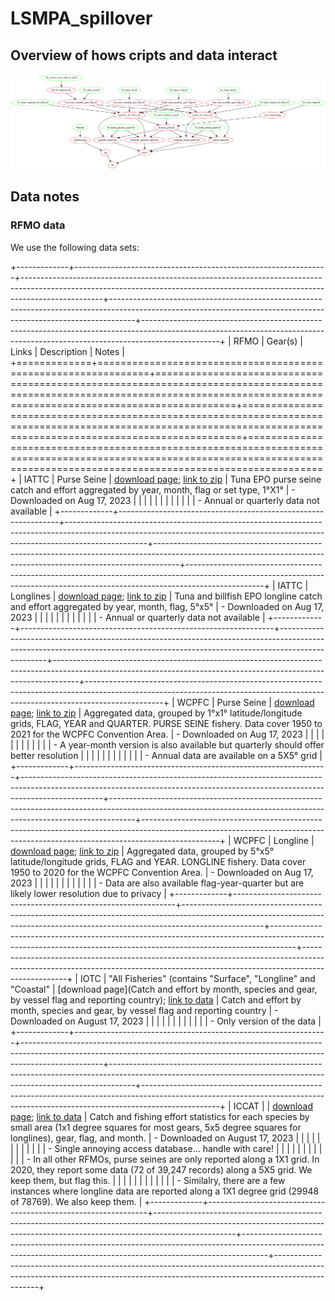 # LSMPA_spillover

## Overview of hows cripts and data interact

![](workflow.png)

## Data notes

### RFMO data

We use the following data sets:

+-------------+---------------------------------------------------------------+--------------------------------------------------------------------------------------------------------------------------------------------------------------------------------+------------------------------------------------------------------------------------------------------------------------------------------------------------------+-------------------------------------------------------------------------------------------------------------------------------------------------------------------------------+
| RFMO        | Gear(s)                                                       | Links                                                                                                                                                                          | Description                                                                                                                                                      | Notes                                                                                                                                                                         |
+=============+===============================================================+================================================================================================================================================================================+==================================================================================================================================================================+===============================================================================================================================================================================+
| IATTC       | Purse Seine                                                   | [download page](https://www.iattc.org/en-US/Data/Public-domain); [link to zip](https://www.iattc.org/getmedia/215185c7-9892-4843-8cf0-130eafc028ab/PublicPSTuna.zip)           | Tuna EPO purse seine catch and effort aggregated by year, month, flag or set type, 1°X1°                                                                         | -   Downloaded on Aug 17, 2023                                                                                                                                                |
|             |                                                               |                                                                                                                                                                                |                                                                                                                                                                  |                                                                                                                                                                               |
|             |                                                               |                                                                                                                                                                                |                                                                                                                                                                  | -   Annual or quarterly data not available                                                                                                                                    |
+-------------+---------------------------------------------------------------+--------------------------------------------------------------------------------------------------------------------------------------------------------------------------------+------------------------------------------------------------------------------------------------------------------------------------------------------------------+-------------------------------------------------------------------------------------------------------------------------------------------------------------------------------+
| IATTC       | Longlines                                                     | [download page](https://www.iattc.org/en-US/Data/Public-domain); [link to zip](https://www.iattc.org/getmedia/b8f0bdbb-595d-4c16-9965-cbedcf122aaa/PublicLLTunaBillfish.zip)   | Tuna and billfish EPO longline catch and effort aggregated by year, month, flag, 5°x5°                                                                           | -   Downloaded on Aug 17, 2023                                                                                                                                                |
|             |                                                               |                                                                                                                                                                                |                                                                                                                                                                  |                                                                                                                                                                               |
|             |                                                               |                                                                                                                                                                                |                                                                                                                                                                  | -   Annual or quarterly data not available                                                                                                                                    |
+-------------+---------------------------------------------------------------+--------------------------------------------------------------------------------------------------------------------------------------------------------------------------------+------------------------------------------------------------------------------------------------------------------------------------------------------------------+-------------------------------------------------------------------------------------------------------------------------------------------------------------------------------+
| WCPFC       | Purse Seine                                                   | [download page](https://www.wcpfc.int/wcpfc-public-domain-aggregated-catcheffort-data-download-page); [link to zip](https://www.wcpfc.int/file/921899/download?token=O6odENIq) | Aggregated data, grouped by 1°x1° latitude/longitude grids, FLAG, YEAR and QUARTER. PURSE SEINE fishery. Data cover 1950 to 2021 for the WCPFC Convention Area.  | -   Downloaded on Aug 17, 2023                                                                                                                                                |
|             |                                                               |                                                                                                                                                                                |                                                                                                                                                                  |                                                                                                                                                                               |
|             |                                                               |                                                                                                                                                                                |                                                                                                                                                                  | -   A year-month version is also available but quarterly should offer better resolution                                                                                       |
|             |                                                               |                                                                                                                                                                                |                                                                                                                                                                  |                                                                                                                                                                               |
|             |                                                               |                                                                                                                                                                                |                                                                                                                                                                  | -   Annual data are available on a 5X5° grid                                                                                                                                  |
+-------------+---------------------------------------------------------------+--------------------------------------------------------------------------------------------------------------------------------------------------------------------------------+------------------------------------------------------------------------------------------------------------------------------------------------------------------+-------------------------------------------------------------------------------------------------------------------------------------------------------------------------------+
| WCPFC       | Longline                                                      | [download page](https://www.wcpfc.int/wcpfc-public-domain-aggregated-catcheffort-data-download-page); [link to zip](https://www.wcpfc.int/file/921893/download?token=wXJEz4Ml) | Aggregated data, grouped by 5°x5° latitude/longitude grids, FLAG and YEAR. LONGLINE fishery. Data cover 1950 to 2020 for the WCPFC Convention Area.              | -   Downloaded on Aug 17, 2023                                                                                                                                                |
|             |                                                               |                                                                                                                                                                                |                                                                                                                                                                  |                                                                                                                                                                               |
|             |                                                               |                                                                                                                                                                                |                                                                                                                                                                  | -   Data are also available flag-year-quarter but are likely lower resolution due to privacy                                                                                  |
+-------------+---------------------------------------------------------------+--------------------------------------------------------------------------------------------------------------------------------------------------------------------------------+------------------------------------------------------------------------------------------------------------------------------------------------------------------+-------------------------------------------------------------------------------------------------------------------------------------------------------------------------------+
| IOTC        | "All Fisheries" (contains "Surface", "Longline" and "Coastal" | [download page](Catch and effort by month, species and gear, by vessel flag and reporting country); [link to data](https://iotc.org/data/datasets/latest/CE/All)               | Catch and effort by month, species and gear, by vessel flag and reporting country                                                                                | -   Downloaded on August 17, 2023                                                                                                                                             |
|             |                                                               |                                                                                                                                                                                |                                                                                                                                                                  |                                                                                                                                                                               |
|             |                                                               |                                                                                                                                                                                |                                                                                                                                                                  | -   Only version of the data                                                                                                                                                  |
+-------------+---------------------------------------------------------------+--------------------------------------------------------------------------------------------------------------------------------------------------------------------------------+------------------------------------------------------------------------------------------------------------------------------------------------------------------+-------------------------------------------------------------------------------------------------------------------------------------------------------------------------------+
| ICCAT       |                                                               | [download page](https://www.iccat.int/en/accesingdb.html); [link to data](https://www.iccat.int/Data/t2ce_20230131.7z)                                                         | Catch and fishing effort statistics for each species by small area (1x1 degree squares for most gears, 5x5 degree squares for longlines), gear, flag, and month. | -   Downloaded on August 17, 2023                                                                                                                                             |
|             |                                                               |                                                                                                                                                                                |                                                                                                                                                                  |                                                                                                                                                                               |
|             |                                                               |                                                                                                                                                                                |                                                                                                                                                                  | -   Single annoying access database... handle with care!                                                                                                                      |
|             |                                                               |                                                                                                                                                                                |                                                                                                                                                                  |                                                                                                                                                                               |
|             |                                                               |                                                                                                                                                                                |                                                                                                                                                                  | -   In all other RFMOs, purse seines are only reported along a 1X1 grid. In 2020, they report some data (72 of 39,247 records) along a 5X5 grid. We keep them, but flag this. |
|             |                                                               |                                                                                                                                                                                |                                                                                                                                                                  |                                                                                                                                                                               |
|             |                                                               |                                                                                                                                                                                |                                                                                                                                                                  | -   Similalry, there are a few instances where longline data are reported along a 1X1 degree grid (29948 of 78769). We also keep them.                                        |
+-------------+---------------------------------------------------------------+--------------------------------------------------------------------------------------------------------------------------------------------------------------------------------+------------------------------------------------------------------------------------------------------------------------------------------------------------------+-------------------------------------------------------------------------------------------------------------------------------------------------------------------------------+

